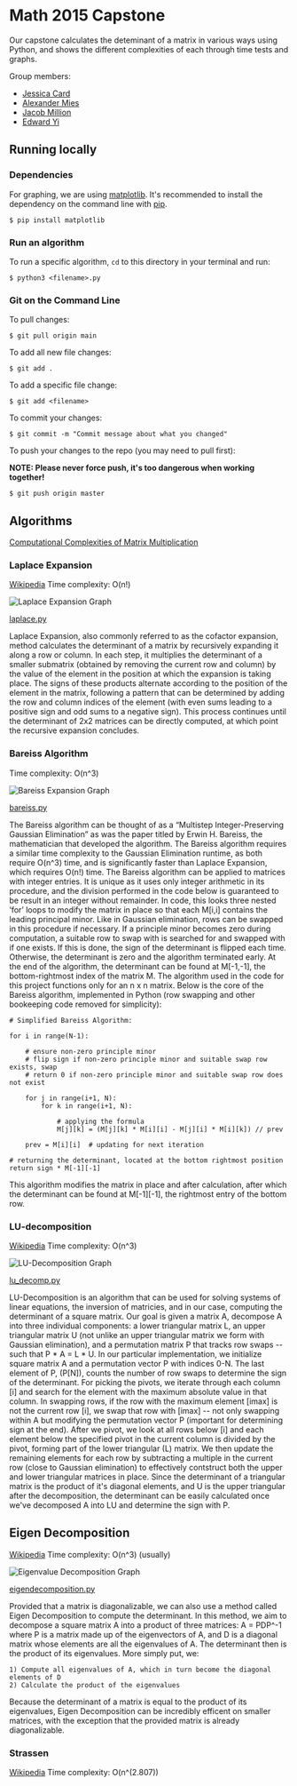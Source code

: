 # Math 2015 Capstone

Our capstone calculates the deteminant of a matrix in various ways using Python, and shows the different complexities of each through time tests and graphs.

Group members:
- [Jessica Card](https://github.com/jessicard)
- [Alexander Mies](https://github.com/AlexanderMies)
- [Jacob Million](https://github.com/JacobMMillion)
- [Edward Yi](https://github.com/Edward-D-Yi)


## Running locally
### Dependencies
For graphing, we are using [matplotlib](https://matplotlib.org/). It's recommended to install the dependency on the command line with [pip](https://pypi.org/project/pip/).
```
$ pip install matplotlib
```

### Run an algorithm
To run a specific algorithm, `cd` to this directory in your terminal and run:
```
$ python3 <filename>.py
```

### Git on the Command Line

To pull changes:
```
$ git pull origin main
```

To add all new file changes:
```
$ git add .
```

To add a specific file change:
```
$ git add <filename>
```

To commit your changes:
```
$ git commit -m "Commit message about what you changed"
```

To push your changes to the repo (you may need to pull first):

**NOTE: Please never force push, it's too dangerous when working together!**

```
$ git push origin master
```

## Algorithms
[Computational Complexities of Matrix Multiplication](https://en.wikipedia.org/wiki/Computational_complexity_of_matrix_multiplication)

### Laplace Expansion
[Wikipedia](https://en.wikipedia.org/wiki/Laplace_expansion)
Time complexity: O(n!)

![Laplace Expansion Graph](/images/laplace_2_electric_boogaloo.png)

[laplace.py](/laplace.py)

Laplace Expansion, also commonly referred to as the cofactor expansion, method calculates the determinant of a matrix by recursively expanding it along a row or column. In each step, it multiplies the determinant of a smaller submatrix (obtained by removing the current row and column) by the value of the element in the position at which the expansion is taking place. The signs of these products alternate according to the position of the element in the matrix, following a pattern that can be determined by adding the row and column indices of the element (with even sums leading to a positive sign and odd sums to a negative sign). This process continues until the determinant of 2x2 matrices can be directly computed, at which point the recursive expansion concludes.


### Bareiss Algorithm
Time complexity: O(n^3)

![Bareiss Expansion Graph](/images/bareiss_2_the_reckoning.png)

[bareiss.py](/bareiss.py)

The Bareiss algorithm can be thought of as a “Multistep Integer-Preserving Gaussian Elimination” as was the paper titled by Erwin H. Bareiss, the mathematician that developed the algorithm. The Bareiss algorithm requires a similar time complexity to the Gaussian Elimination runtime, as both require O(n^3) time, and is significantly faster than Laplace Expansion, which requires O(n!) time. The Bareiss algorithm can be applied to matrices with integer entries. It is unique as it uses only integer arithmetic in its procedure, and the division performed in the code below is guaranteed to be result in an integer without remainder. In code, this looks three nested ‘for’ loops to modify the matrix in place so that each M[i,i] contains the leading principal minor. Like in Gaussian elimination, rows can be swapped in this procedure if necessary. If a principle minor becomes zero during computation, a suitable row to swap with is searched for and swapped with if one exists. If this is done, the sign of the determinant is flipped each time. Otherwise, the determinant is zero and the algorithm terminated early. At the end of the algorithm, the determinant can be found at M[-1,-1], the bottom-rightmost index of the matrix M. The algorithm used in the code for this project functions only for an n x n matrix. Below is the core of the Bareiss algorithm, implemented in Python (row swapping and other bookeeping code removed for simplicity):

    # Simplified Bareiss Algorithm:
    
    for i in range(N-1):

        # ensure non-zero principle minor
        # flip sign if non-zero principle minor and suitable swap row exists, swap
        # return 0 if non-zero principle minor and suitable swap row does not exist

        for j in range(i+1, N):
            for k in range(i+1, N):

                # applying the formula
                M[j][k] = (M[j][k] * M[i][i] - M[j][i] * M[i][k]) // prev

        prev = M[i][i]  # updating for next iteration

    # returning the determinant, located at the bottom rightmost position
    return sign * M[-1][-1]

This algorithm modifies the matrix in place and after calculation, after which the determinant can be found at M[-1][-1], the rightmost entry of the bottom row.


### LU-decomposition
[Wikipedia](https://en.wikipedia.org/wiki/LU_decomposition)
Time complexity: O(n^3)

![LU-Decomposition Graph](/images/LU_Decomposition_Runtime.png)

[lu_decomp.py](/lu_decomp.py)

LU-Decomposition is an algorithm that can be used for solving systems of linear equations, the inversion of matricies, and in our case, computing the determinant of a square matrix. Our goal is given a matrix A, decompose A into three individual components: a lower triangular matrix L, an upper triangular matrix U (not unlike an upper triangular matrix we form with Gaussian elimination), and a permutation matrix P that tracks row swaps -- such that P * A = L * U. In our particular implementation, we initialize square matrix A and a permutation vector P with indices 0-N. The last element of P, (P[N]), counts the number of row swaps to determine the sign of the determinant. For picking the pivots, we iterate through each column [i] and search for the element with the maximum absolute value in that column. In swapping rows, if the row with the maximum element [imax] is not the current row [i], we swap that row with [imax] -- not only swapping within A but modifying the permutation vector P (important for determining sign at the end). After we pivot, we look at all rows below [i] and each element below the specified pivot in the current column is divided by the pivot, forming part of the lower triangular (L) matrix. We then update the remaining elements for each row by subtracting a multiple in the current row (close to Gaussian elimination) to effectively contstruct both the upper and lower triangular matrices in place. Since the determinant of a triangular matrix is the product of it's diagonal elements, and U is the upper triangular after the decomposition, the determinant can be easily calculated once we've decomposed A into LU and determine the sign with P.


## Eigen Decomposition
[Wikipedia](https://en.wikipedia.org/wiki/Eigendecomposition_of_a_matrix)
Time complexity: O(n^3) (usually)

![Eigenvalue Decomposition Graph](/images/eigendecomposition.png)

[eigendecomposition.py](/eigendecomposition.py)

Provided that a matrix is diagonalizable, we can also use a method called Eigen Decomposition to compute the determinant. In this method, we aim to decompose a square matrix A into a product of three matrices: A = PDP^-1 where P is a matrix made up of the eigenvectors of A, and D is a diagonal matrix whose elements are all the eigenvalues of A. The determinant then is the product of its eigenvalues. More simply put, we: 

    1) Compute all eigenvalues of A, which in turn become the diagonal elements of D
    2) Calculate the product of the eigenvalues

Because the determinant of a matrix is equal to the product of its eigenvalues, Eigen Decomposition can be incredibly efficent on smaller matrices, with the exception that the provided matrix is already diagonalizable.

### Strassen
[Wikipedia](https://en.wikipedia.org/wiki/Strassen_algorithm)
Time complexity: O(n^(2.807))


